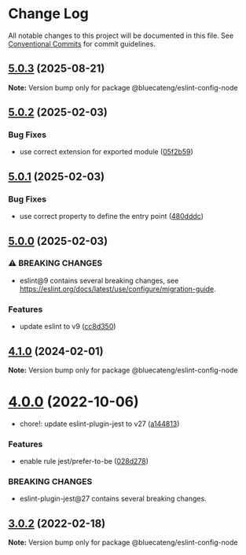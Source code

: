 # Change Log

All notable changes to this project will be documented in this file.
See [Conventional Commits](https://conventionalcommits.org) for commit guidelines.

## [5.0.3](https://github.com/bluecatengineering/eslint-packages/compare/v5.0.2...v5.0.3) (2025-08-21)

**Note:** Version bump only for package @bluecateng/eslint-config-node

## [5.0.2](https://github.com/bluecatengineering/eslint-packages/compare/v5.0.1...v5.0.2) (2025-02-03)

### Bug Fixes

- use correct extension for exported module ([05f2b59](https://github.com/bluecatengineering/eslint-packages/commit/05f2b594502642ca7d3b15be3c4c00ca2b2e7672))

## [5.0.1](https://github.com/bluecatengineering/eslint-packages/compare/v5.0.0...v5.0.1) (2025-02-03)

### Bug Fixes

- use correct property to define the entry point ([480dddc](https://github.com/bluecatengineering/eslint-packages/commit/480dddc06b627bff1ba42597d81978721cdfc1a0))

## [5.0.0](https://github.com/bluecatengineering/eslint-packages/compare/v4.1.0...v5.0.0) (2025-02-03)

### ⚠ BREAKING CHANGES

- eslint@9 contains several breaking changes,
  see https://eslint.org/docs/latest/use/configure/migration-guide.

### Features

- update eslint to v9 ([cc8d350](https://github.com/bluecatengineering/eslint-packages/commit/cc8d350ac06e7bde5fc3455a7e1aab364e890295))

## [4.1.0](https://github.com/bluecatengineering/eslint-packages/compare/v4.0.0...v4.1.0) (2024-02-01)

**Note:** Version bump only for package @bluecateng/eslint-config-node

# [4.0.0](https://github.com/bluecatengineering/eslint-packages/compare/v3.0.2...v4.0.0) (2022-10-06)

- chore!: update eslint-plugin-jest to v27 ([a144813](https://github.com/bluecatengineering/eslint-packages/commit/a1448135e45c055ef97245008741650a78d7a5fd))

### Features

- enable rule jest/prefer-to-be ([028d278](https://github.com/bluecatengineering/eslint-packages/commit/028d278a0aa4fb3c7170a03aeb7a89aa428771cf))

### BREAKING CHANGES

- eslint-plugin-jest@27 contains several breaking changes.

## [3.0.2](https://github.com/bluecatengineering/eslint-packages/compare/v3.0.1...v3.0.2) (2022-02-18)

**Note:** Version bump only for package @bluecateng/eslint-config-node
